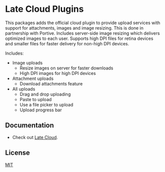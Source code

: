 # Late Cloud Plugins

This packages adds the official cloud plugin to provide upload services with support for attachments, images and image resizing. This is done in partnership with Portive. Includes server-side image resizing which delivers optimized images to each user. Supports high DPI files for retina devices and smaller files for faster delivery for non-high DPI devices.

Includes:

- Image uploads
  - Resize images on server for faster downloads
  - High DPI images for high DPI devices
- Attachment uploads
  - Download attachments feature
- All uploads
  - Drag and drop uploading
  - Paste to upload
  - Use a file picker to upload
  - Upload progress bar

## Documentation

- Check out [Late Cloud](https://sewellstephens.github.io/late/docs/guides/cloud).

## License

[MIT](../../LICENSE)
